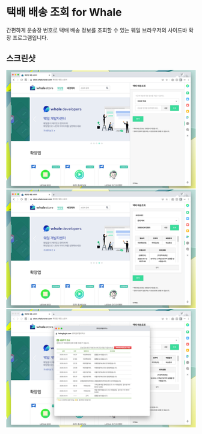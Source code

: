 # 택배 배송 조회 for Whale

간편하게 운송장 번호로 택배 배송 정보를 조회할 수 있는 웨일 브라우저의 사이드바 확장 프로그램입니다.

## 스크린샷

![Capture](_readme/screenshot-1.png)
![Capture](_readme/screenshot-2.png)
![Capture](_readme/screenshot-3.png)
